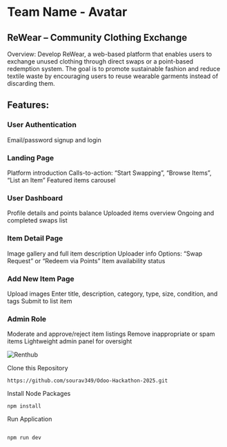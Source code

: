  # Team Name - Avatar
## ReWear – Community Clothing Exchange
Overview:
Develop ReWear, a web-based platform that enables users to exchange unused clothing
through direct swaps or a point-based redemption system. The goal is to promote sustainable
fashion and reduce textile waste by encouraging users to reuse wearable garments instead of
discarding them.
## Features:
### User Authentication
Email/password signup and login
### Landing Page
Platform introduction
Calls-to-action: “Start Swapping”, “Browse Items”, “List an Item”
Featured items carousel
### User Dashboard
Profile details and points balance
Uploaded items overview
Ongoing and completed swaps list
### Item Detail Page
Image gallery and full item description
Uploader info
Options: “Swap Request” or “Redeem via Points”
Item availability status
### Add New Item Page
Upload images
Enter title, description, category, type, size, condition, and tags
Submit to list item
### Admin Role
Moderate and approve/reject item listings
Remove inappropriate or spam items
Lightweight admin panel for oversight


![Renthub](https://github.com/user-attachments/assets/e4195216-f5da-4a36-bbe8-468fde645efe)

Clone this Repository

```
https://github.com/sourav349/Odoo-Hackathon-2025.git
```

Install Node Packages

```
npm install
```

Run Application

```

npm run dev
```


